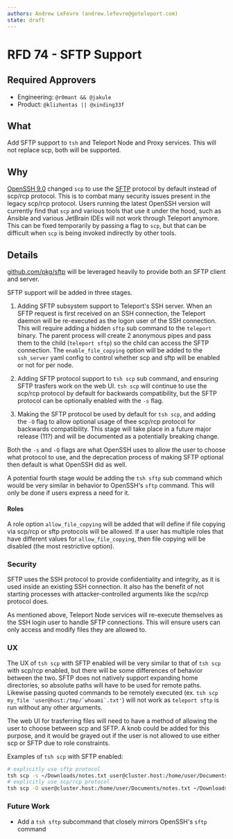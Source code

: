 ```yaml
---
authors: Andrew LeFevre (andrew.lefevre@goteleport.com)
state: draft
---
```


# RFD 74 - SFTP Support

## Required Approvers

- Engineering: `@r0mant && @jakule`
- Product: `@klizhentas || @xinding33f`

## What

Add SFTP support to `tsh` and Teleport Node and Proxy services. This will
not replace scp, both will be supported.

## Why

[OpenSSH 9.0](https://www.openssh.com/txt/release-9.0) changed `scp` to
use the [SFTP](atatracker.ietf.org/doc/html/draft-ietf-secsh-filexfer-02)
protocol by default instead of scp/rcp protocol. This is to
combat many security issues present in the legacy scp/rcp protocol. Users
running the latest OpenSSH version will currently find that `scp` and various
tools that use it under the hood, such as Ansible and various JetBrain IDEs
will not work through Teleport anymore. This can be fixed temporarily by passing
a flag to `scp`, but that can be difficult when `scp` is being invoked indirectly
by other tools.

## Details

[github.com/pkg/sftp](https://pkg.go.dev/github.com/pkg/sftp) will be leveraged 
heavily to provide both an SFTP client and server.

SFTP support will be added in three stages. 

1. Adding SFTP subsystem support to Teleport's SSH server.
When an SFTP request is first received on an SSH connection, the Teleport daemon
will be re-executed as the logon user of the SSH connection. This will require
adding a hidden `sftp` sub command to the `teleport` binary. The parent process will
create 2 anonymous pipes and pass them to the child (`teleport sftp`) so the child
can access the SFTP connection. The `enable_file_copying` option will be added to
the `ssh_server` yaml config to control whether scp and sftp will be enabled or not
for per node.

2. Adding SFTP protocol support to `tsh scp` sub command, and
ensuring SFTP trasfers work on the web UI. `tsh scp` will continue to use the scp/rcp
protocol by default for backwards compatibility, but the SFTP protocol can be
optionally enabled with the `-s` flag.

3. Making the SFTP protocol be used by default for
`tsh scp`, and adding the `-O` flag to allow optional usage of thee scp/rcp protocol
for backwards compatibility. This stage will take place in a future major release
(11?) and will be documented as a potentially breaking change.

Both the `-s` and `-O` flags are what OpenSSH uses to allow the user to choose
what protocol to use, and the deprecation process of making SFTP optional then
default is what OpenSSH did as well.

A potential fourth stage would be adding the `tsh sftp` sub command which would
be very similar in behavior to OpenSSH's `sftp` command. This will only be done
if users express a need for it.

#### Roles

A role option `allow_file_copying` will be added that will define if file
copying via scp/rcp or sftp protocols will be allowed. If a user has multiple
roles that have different values for `allow_file_copying`, then file copying
will be disabled (the most restrictive option).

### Security

SFTP uses the SSH protocol to provide confidentiality and integrity, as it is
used inside an existing SSH connection. It also has the benefit of not starting
processes with attacker-controlled arguments like the scp/rcp protocol does.

As mentioned above, Teleport Node services will re-execute themselves as the
SSH login user to handle SFTP connections. This will ensure users can only
access and modify files they are allowed to.

### UX

The UX of `tsh scp` with SFTP enabled will be very similar to that of `tsh scp`
with scp/rcp enabled, but there will be some differences of behavior between the
two. SFTP does not natively support expanding home directories, so absolute paths
will have to be used for remote paths. Likewise passing quoted commands to be 
remotely executed (ex. ``tsh scp my_file 'user@host:/tmp/`whoami`.txt'``) will
not work as `teleport sftp` is run without any other arguments.

The web UI for trasferring files will need to have a method of allowing the
user to choose between scp and SFTP. A knob could be added for this purpose,
and it would be grayed out if the user is not allowed to use either scp or
SFTP due to role constraints.

Examples of `tsh scp` with SFTP enabled:

```bash
# explicitly use sftp protocol
tsh scp -s ~/Downloads/notes.txt user@cluster.host:/home/user/Documents
# explicitly use scp/rcp protocol
tsh scp -O user@cluster.host:/home/user/Documents/notes.txt ~/Downloads/notes.txt
```

### Future Work

- Add a `tsh sftp` subcommand that closely mirrors OpenSSH's `sftp` command
